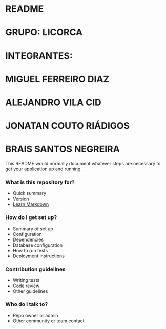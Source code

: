 # README #

# GRUPO: LICORCA #
# INTEGRANTES: #
# MIGUEL FERREIRO DIAZ #
# ALEJANDRO VILA CID #
# JONATAN COUTO RIÁDIGOS #
# BRAIS SANTOS NEGREIRA #

This README would normally document whatever steps are necessary to get your application up and running.

### What is this repository for? ###

* Quick summary
* Version
* [Learn Markdown](https://bitbucket.org/tutorials/markdowndemo)

### How do I get set up? ###

* Summary of set up
* Configuration
* Dependencies
* Database configuration
* How to run tests
* Deployment instructions

### Contribution guidelines ###

* Writing tests
* Code review
* Other guidelines

### Who do I talk to? ###

* Repo owner or admin
* Other community or team contact
